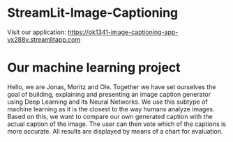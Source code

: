 # StreamLit-Image-Captioning

Visit our application: https://ok1341-image-captioning-app-vx288v.streamlitapp.com

# Our machine learning project
Hello, we are Jonas, Moritz and Ole. Together we have set ourselves the goal of building, explaining and presenting an image caption generator using Deep Learning and its Neural Networks. We use this subtype of machine learning as it is the closest to the way humans analyze images. Based on this, we want to compare our own generated 
caption with the actual caption of the image. The user can then vote which of the captions is more accurate. All results are displayed by means of a chart for evaluation.
